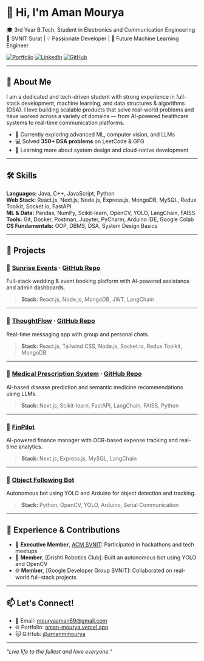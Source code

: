 # 👋 Hi, I'm Aman Mourya

🎓 3rd Year B.Tech. Student in Electronics and Communication Engineering  
📍 SVNIT Surat | 💡 Passionate Developer | 🤖 Future Machine Learning Engineer

[![Portfolio](https://img.shields.io/badge/Portfolio-Visit-green?style=flat-square)](https://aman-mourya.vercel.app/)
[![LinkedIn](https://img.shields.io/badge/LinkedIn-Follow-blue?style=flat-square&logo=linkedin)](https://www.linkedin.com/in/aman-mourya-976633280/)
[![GitHub](https://img.shields.io/badge/GitHub-@amanmmourya-black?style=flat-square&logo=github)](https://github.com/amanmmourya)

---

## 🧠 About Me

I am a dedicated and tech-driven student with strong experience in full-stack development, machine learning, and data structures & algorithms (DSA). I love building scalable products that solve real-world problems and have worked across a variety of domains — from AI-powered healthcare systems to real-time communication platforms.

- 🔭 Currently exploring advanced ML, computer vision, and LLMs
- 💻 Solved **350+ DSA problems** on LeetCode & GFG
- 🌱 Learning more about system design and cloud-native development

---

## 🛠️ Skills

**Languages:** Java, C++, JavaScript, Python  
**Web Stack:** React.js, Next.js, Node.js, Express.js, MongoDB, MySQL, Redux Toolkit, Socket.io, FastAPI  
**ML & Data:** Pandas, NumPy, Scikit-learn, OpenCV, YOLO, LangChain, FAISS  
**Tools:** Git, Docker, Postman, Jupyter, PyCharm, Arduino IDE, Google Colab  
**CS Fundamentals:** OOP, DBMS, DSA, System Design Basics

---

## 🚀 Projects

### 🔗 [Sunrise Events](https://event-booking-five-rho.vercel.app/) · [GitHub Repo](https://github.com/amanmmourya/Sunrise-Events)
Full-stack wedding & event booking platform with AI-powered assistance and admin dashboards.

> **Stack:** React.js, Node.js, MongoDB, JWT, LangChain

---

### 🔗 [ThoughtFlow](https://thought-flow-react.vercel.app/) · [GitHub Repo](https://github.com/amanmmourya/ThoughtFlow-React)  
Real-time messaging app with group and personal chats.

> **Stack:** React.js, Tailwind CSS, Node.js, Socket.io, Redux Toolkit, MongoDB

---

### 🔗 [Medical Prescription System](https://medvice-system.vercel.app/) · [GitHub Repo](https://github.com/amanmmourya/Machine-Learning-MPS)  
AI-based disease prediction and semantic medicine recommendations using LLMs.

> **Stack:** Next.js, Scikit-learn, FastAPI, LangChain, FAISS, Python

---

### 🔗 [FinPilot](https://github.com/amanmmourya/FinPilot)  
AI-powered finance manager with OCR-based expense tracking and real-time analytics.

> **Stack:** Next.js, Express.js, MySQL, LangChain

---

### 🔗 [Object Following Bot](https://github.com/amanmmourya/Object-Following-bot)  
Autonomous bot using YOLO and Arduino for object detection and tracking.

> **Stack:** Python, OpenCV, YOLO, Arduino, Serial Communication

---

## 💼 Experience & Contributions

- 🧠 **Executive Member**, [ACM SVNIT](https://svnit.acm.org): Participated in hackathons and tech meetups  
- 🤖 **Member**, [Drishti Robotics Club]: Built an autonomous bot using YOLO and OpenCV  
- 🌐 **Member**, [Google Developer Group SVNIT]: Collaborated on real-world full-stack projects

---

## 📫 Let's Connect!

- 📧 Email: [mouryaaman69@gmail.com](mailto:mouryaaman69@gmail.com)
- 🌐 Portfolio: [aman-mourya.vercel.app](https://aman-mourya.vercel.app/)
- 🐱 GitHub: [@amanmmourya](https://github.com/amanmmourya)

---

_“Live life to the fullest and love everyone.”_


